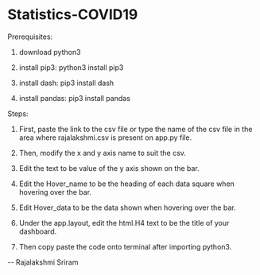 # Statistics-COVID19
Prerequisites: 
1. download python3

2. install pip3: python3 install pip3

3. install dash: pip3 install dash

4. install pandas: pip3 install pandas

Steps: 
1. First, paste the link to the csv file or type the name of the csv file in the area where rajalakshmi.csv is present on app.py file. 

2. Then, modify the x and y axis name to suit the csv. 

3. Edit the text to be value of the y axis shown on the bar.  

4. Edit the Hover_name to be the heading of each data square when hovering over the bar. 

5. Edit Hover_data to be the data shown when hovering over the bar. 

6. Under the app.layout, edit the html.H4 text to be the title of your dashboard. 

7. Then copy paste the code onto terminal after importing python3. 

-- Rajalakshmi Sriram

